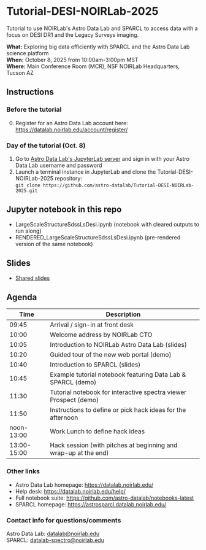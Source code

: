 # Tutorial-DESI-NOIRLab-2025
Tutorial to use NOIRLab's Astro Data Lab and SPARCL to access data with a focus on DESI DR1 and the Legacy Surveys imaging.

**What:** Exploring big data efficiently with SPARCL and the Astro Data Lab science platform  
**When:** October 8, 2025 from 10:00am-3:00pm MST  
**Where:** Main Conference Room (MCR), NSF NOIRLab Headquarters, Tucson AZ

## Instructions
### Before the tutorial
0. Register for an Astro Data Lab account here: https://datalab.noirlab.edu/account/register/
### Day of the tutorial (Oct. 8)
1. Go to [Astro Data Lab's JupyterLab server](https://gp13.datalab.noirlab.edu/) and sign in with your Astro Data Lab username and password
2. Launch a terminal instance in JupyterLab and clone the Tutorial-DESI-NOIRLab-2025 repository:  
```git clone https://github.com/astro-datalab/Tutorial-DESI-NOIRLab-2025.git```

## Jupyter notebook in this repo
- LargeScaleStructureSdssLsDesi.ipynb (notebook with cleared outputs to run along)
- RENDERED_LargeScaleStructureSdssLsDesi.ipynb (pre-rendered version of the same notebook)

## Slides
- [Shared slides](https://docs.google.com/presentation/d/1BRNU5DTNfsWbAP5s0rzK18TzeDx4OLzKvEMZWYSwpf0/edit?usp=sharing)

## Agenda
| Time | Description |
|---|---|
| 09:45  | Arrival / sign-in at front desk |
| 10:00 | Welcome address by NOIRLab CTO |
| 10:05 | Introduction to NOIRLab Astro Data Lab (slides) |
| 10:20 | Guided tour of the new web portal (demo) |
| 10:40 | Introduction to SPARCL (slides) |
| 10:45 | Example tutorial notebook featuring Data Lab & SPARCL (demo) |
| 11:30 | Tutorial notebook for interactive spectra viewer Prospect (demo) |
| 11:50 | Instructions to define or pick hack ideas for the afternoon |
| noon-13:00 | Work Lunch to define hack ideas |
| 13:00-15:00 | Hack session (with pitches at beginning and wrap-up at the end) |

### Other links
- Astro Data Lab homepage: https://datalab.noirlab.edu/
- Help desk: https://datalab.noirlab.edu/help/
- Full notebook suite: https://github.com/astro-datalab/notebooks-latest
- SPARCL homepage: https://astrosparcl.datalab.noirlab.edu/

### Contact info for questions/comments
Astro Data Lab: datalab@noirlab.edu  
SPARCL: datalab-spectro@noirlab.edu
